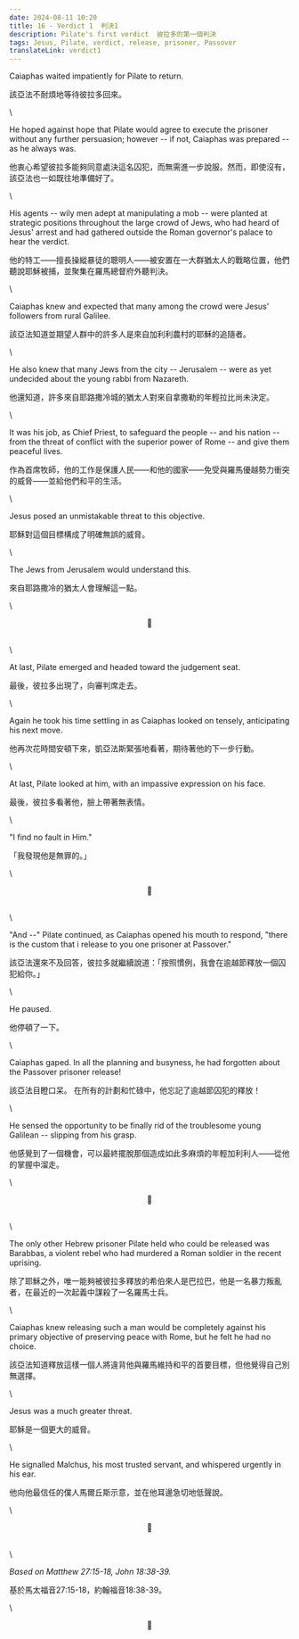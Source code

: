 ```yaml
---
date: 2024-08-11 10:20
title: 16 - Verdict 1  判決1
description: Pilate's first verdict  彼拉多的第一個判決
tags: Jesus, Pilate, verdict, release, prisoner, Passover
translateLink: verdict1
---
```


Caiaphas waited impatiently for Pilate to return. 

該亞法不耐煩地等待彼拉多回來。

\

He hoped against hope that Pilate would agree to execute the prisoner without any further persuasion; however -- if not, Caiaphas was prepared -- as he always was. 

他衷心希望彼拉多能夠同意處決這名囚犯，而無需進一步說服。然而，即使沒有，該亞法也一如既往地準備好了。

\

His agents -- wily men adept at manipulating a mob -- were planted at strategic positions throughout the large crowd of Jews, who had heard of Jesus' arrest and had gathered outside the Roman governor's palace to hear the verdict. 

他的特工——擅長操縱暴徒的聰明人——被安置在一大群猶太人的戰略位置，他們聽說耶穌被捕，並聚集在羅馬總督府外聽判決。

\

Caiaphas knew and expected that many among the crowd were Jesus' followers from rural Galilee. 

該亞法知道並期望人群中的許多人是來自加利利農村的耶穌的追隨者。

\

He also knew that many Jews from the city -- Jerusalem -- were as yet undecided about the young rabbi from Nazareth. 

他還知道，許多來自耶路撒冷城的猶太人對來自拿撒勒的年輕拉比尚未決定。

\

It was his job, as Chief Priest, to safeguard the people -- and his nation -- from the threat of conflict with the superior power of Rome -- and give them peaceful lives. 

作為首席牧師，他的工作是保護人民——和他的國家——免受與羅馬優越勢力衝突的威脅——並給他們和平的生活。

\

Jesus posed an unmistakable threat to this objective. 

耶穌對這個目標構成了明確無誤的威脅。

\

The Jews from Jerusalem would understand this. 

來自耶路撒冷的猶太人會理解這一點。

\

<center>💠</center>

\
\

At last, Pilate emerged and headed toward the judgement seat. 

最後，彼拉多出現了，向審判席走去。

\

Again he took his time settling in as Caiaphas looked on tensely, anticipating his next move.

他再次花時間安頓下來，凱亞法斯緊張地看著，期待著他的下一步行動。

\

At last, Pilate looked at him, with an impassive expression on his face.

最後，彼拉多看著他，臉上帶著無表情。

\

"I find no fault in Him."

「我發現他是無罪的。」

\

<center>💠</center>

\
\

"And --" Pilate continued, as Caiaphas opened his mouth to respond, "there is the custom that i release to you one prisoner at Passover."

該亞法還來不及回答，彼拉多就繼續說道：「按照慣例，我會在逾越節釋放一個囚犯給你。」

\

He paused.

他停頓了一下。

\

Caiaphas gaped. In all the planning and busyness, he had forgotten about the Passover prisoner release!

該亞法目瞪口呆。 在所有的計劃和忙碌中，他忘記了逾越節囚犯的釋放！

\

He sensed the opportunity to be finally rid of the troublesome young Galilean -- slipping from his grasp.

他感覺到了一個機會，可以最終擺脫那個造成如此多麻煩的年輕加利利人——從他的掌握中溜走。

\

<center>💠</center>

\
\

The only other Hebrew prisoner Pilate held who could be released was Barabbas, a violent rebel who had murdered a Roman soldier in the recent uprising.

除了耶穌之外，唯一能夠被彼拉多釋放的希伯來人是巴拉巴，他是一名暴力叛亂者，在最近的一次起義中謀殺了一名羅馬士兵。

\

Caiaphas knew releasing such a man would be completely against his primary objective of preserving peace with Rome, but he felt he had no choice. 

該亞法知道釋放這樣一個人將違背他與羅馬維持和平的首要目​​標，但他覺得自己別無選擇。

\

Jesus was a much greater threat.

耶穌是一個更大的威脅。

\

He signalled Malchus, his most trusted servant, and whispered urgently in his ear. 

他向他最信任的僕人馬爾丘斯示意，並在他耳邊急切地低聲說。

\

<center>💠</center>

\
\

*Based on Matthew 27:15-18, John 18:38-39.*

基於馬太福音27:15-18，約翰福音18:38-39。

\

<center>💠</center>
